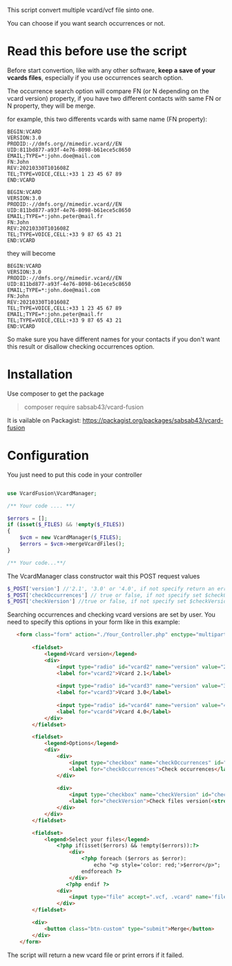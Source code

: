 This script convert multiple vcard/vcf file sinto one.

You can choose if you want search occurrences or not.

# Read this before use the script

Before start convertion, like with any other software, __keep a save of your vcards files__, especially if you use occurrences search option.

The occurrence search option will compare FN (or N depending on the vcard version) property, if you have two different contacts with same FN or N property, they will be merge.

for example, this two differents vcards with same name (FN property):

```
BEGIN:VCARD
VERSION:3.0
PRODID:-//dmfs.org//mimedir.vcard//EN
UID:811bd877-a93f-4e76-8098-b61ece5c8650
EMAIL;TYPE=*:john.doe@mail.com
FN:John
REV:20210330T101608Z
TEL;TYPE=VOICE,CELL:+33 1 23 45 67 89
END:VCARD

BEGIN:VCARD
VERSION:3.0
PRODID:-//dmfs.org//mimedir.vcard//EN
UID:811bd877-a93f-4e76-8098-b61ece5c8650
EMAIL;TYPE=*:john.peter@mail.fr
FN:John
REV:20210330T101608Z
TEL;TYPE=VOICE,CELL:+33 9 87 65 43 21
END:VCARD
```
they will become

```
BEGIN:VCARD
VERSION:3.0
PRODID:-//dmfs.org//mimedir.vcard//EN
UID:811bd877-a93f-4e76-8098-b61ece5c8650
EMAIL;TYPE=*:john.doe@mail.com
FN:John
REV:20210330T101608Z
TEL;TYPE=VOICE,CELL:+33 1 23 45 67 89
EMAIL;TYPE=*:john.peter@mail.fr
TEL;TYPE=VOICE,CELL:+33 9 87 65 43 21
END:VCARD
```

So make sure you have different names for your contacts if you don't want this result or disallow checking occurrences option.

# Installation

Use composer to get the package

>composer require sabsab43/vcard-fusion

It is vailable on Packagist: https://packagist.org/packages/sabsab43/vcard-fusion

# Configuration

You just need to put this code in your controller

```php

use VcardFusion\VcardManager;

/** Your code .... **/

$errors = [];
if (isset($_FILES) && !empty($_FILES))
{   
    $vcm = new VcardManager($_FILES);
    $errors = $vcm->mergeVcardFiles();  
}

/** Your code...**/

```

The VcardManager class constructor wait this POST request values

```php
$_POST['version'] //'2.1', '3.0' or '4.0', if not specify return an error
$_POST['checkOccurrences'] // true or false, if not specify set $checkOccurrences to false
$_POST['checkVersion'] //true or false, if not specify set $checkVersion to false
```

Searching occurrences and checking vcard versions are set by user.
You need to specify this options in your form like in this example:

```html
   <form class="form" action="./Your_Controller.php" enctype="multipart/form-data" method="POST">
    
        <fieldset>
            <legend>Vcard version</legend>
            <div>
                <input type="radio" id="vcard2" name="version" value="2.1">
                <label for="vcard2">Vcard 2.1</label>
    
                <input type="radio" id="vcard3" name="version" value="3.0" checked>
                <label for="vcard3">Vcard 3.0</label>
    
                <input type="radio" id="vcard4" name="version" value="4.0">
                <label for="vcard4">Vcard 4.0</label>
            </div>
        </fieldset>

        <fieldset>
            <legend>Options</legend>
            <div>
                <div>
                    <input type="checkbox" name="checkOccurrences" id="checkOccurrences">
                    <label for="checkOccurrences">Check occurrences</label>
                </div>
    
                <div>
                    <input type="checkbox" name="checkVersion" id="checkVersion" checked>
                    <label for="checkVersion">Check files version(<strong>recommended</strong>)</label>
                </div>
            </div>
        </fieldset>

        <fieldset>
            <legend>Select your files</legend>
                <?php if(isset($errors) && !empty($errors)):?>
                    <div>
                        <?php foreach ($errors as $error):
                            echo "<p style='color: red;'>$error</p>";
                        endforeach ?>
                    </div>
                   <?php endif ?>
                <div>
                    <input type="file" accept=".vcf, .vcard" name='files[]' multiple="multiple">
                </div>
        </fieldset>

        <div>
            <button class="btn-custom" type="submit">Merge</button>
        </div>
    </form>
```

The script will return a new vcard file or print errors if it failed.
